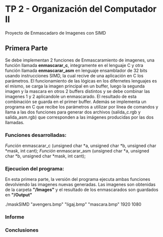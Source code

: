# TP 2 - Organización del Computador II
Proyecto de Enmascadaro de Imagenes con SIMD

## Primera Parte

Se debe implementan 2 funciones de Enmascaramiento de imagenes, una función llamada **enmascarar_c**, integramente en el lenguaje C y otra función llamada **enmascarar_asm** en lenguaje ensamblador de 32 bits usando instrucciones SIMD, la cual recive de una aplicación en C los parámetros. 
El funcionamiento de las lógicas en los difernetes lenguajes es el mismo, se carga la imagen principal en un buffer, luego la segunda imagen y la mascara en otros 2 buffers distintos y se debe combinar las imagenes 1 y 2 aplicandole un enmascarado. El resultado de esta combinación se guarda en el primer buffer. 
Además se implementa un programa en C que recibe los parámetros a utilizar por línea de comandos y llama a las dos funciones para generar dos archivos (salida_c.rgb y salida_asm.rgb) que corresponden a las imágenes producidas por las dos llamadas.

### Funciones desarrolladas:

*Función* enmascarar_c (unsigned char *a, unsigned char *b, unsigned char *mask, int cant);
*Función* enmascarar_asm (unsigned char *a, unsigned char *b, unsigned char *mask, int cant);

### Ejecucion del programa:
En esta primera parte, la versión del programa ejecuta ambas funciones devolviendo las imagenes nuevas generadas. Las imagenes son obtenidas de la carpeta **"/Images"** y el resultado de los enmascarados son guardados en **"/Output"**

./maskSIMD "avengers.bmp" "ligaj.bmp" "mascara.bmp" 1920 1080

### Informe

### Conclusiones


